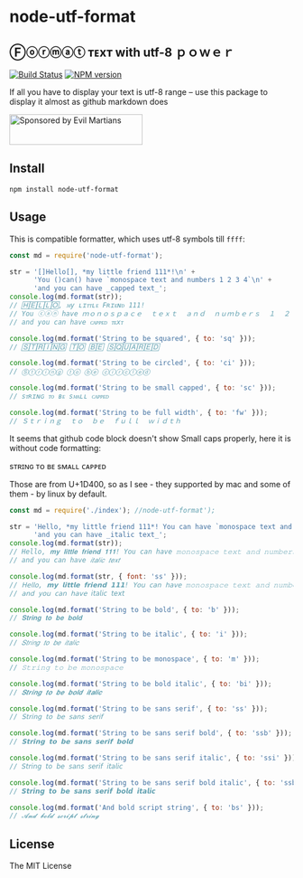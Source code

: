 # node-utf-format
## Ⓕⓞⓡⓜⓐⓣ ᴛᴇxᴛ with utf-8 ｐｏｗｅｒ
[![Build Status](https://travis-ci.org/gazay/node-utf-format.svg)](https://travis-ci.org/gazay/node-utf-format) [![NPM version](https://badge.fury.io/js/node-utf-format.svg)](https://www.npmjs.com/package/node-utf-format)

If all you have to display your text is utf-8 range – use this package to display it almost as github markdown does

<a href="https://evilmartians.com/?utm_source=node-utf-format">
<img src="https://evilmartians.com/badges/sponsored-by-evil-martians.svg" alt="Sponsored by Evil Martians" width="236" height="54">
</a>

## Install

```
npm install node-utf-format
```

## Usage

This is compatible formatter, which uses utf-8 symbols till `ffff`:
```js
const md = require('node-utf-format');

str = '[]Hello[], *my little friend 111*!\n' +
      'You ()can() have `monospace text and numbers 1 2 3 4`\n' +
      'and you can have _capped text_';
console.log(md.format(str));
// 🄷🄴🄻🄻🄾, ᴍy ʟɪᴛᴛʟᴇ Fʀɪᴇɴᴅ 111!
// You ⓒⓐⓝ have ｍｏｎｏｓｐａｃｅ  ｔｅｘｔ  ａｎｄ  ｎｕｍｂｅｒｓ  １  ２  ３  ４
// and you can have ᴄᴀᴩᴩᴇᴅ ᴛᴇxᴛ

console.log(md.format('String to be squared', { to: 'sq' }));
// 🅂🅃🅁🄸🄽🄶 🅃🄾 🄱🄴 🅂🅀🅄🄰🅁🄴🄳

console.log(md.format('String to be circled', { to: 'ci' }));
// Ⓢⓣⓡⓘⓝⓖ ⓣⓞ ⓑⓔ ⓒⓘⓡⓒⓛⓔⓓ

console.log(md.format('String to be small capped', { to: 'sc' }));
// sᴛʀɪɴɢ ᴛᴏ ʙᴇ sᴍᴀʟʟ ᴄᴀᴩᴩᴇᴅ

console.log(md.format('String to be full width', { to: 'fw' }));
// Ｓｔｒｉｎｇ  ｔｏ  ｂｅ  ｆｕｌｌ  ｗｉｄｔｈ
```

It seems that github code block doesn't show Small caps properly, here it is without code formatting:

  sᴛʀɪɴɢ ᴛᴏ ʙᴇ sᴍᴀʟʟ ᴄᴀᴩᴩᴇᴅ


Those are from U+1D400, so as I see - they supported by mac and some of them - by linux
by default.
```js
const md = require('./index'); //node-utf-format');

str = 'Hello, *my little friend 111*! You can have `monospace text and numbers 1 2 3 4`\n' +
      'and you can have _italic text_';
console.log(md.format(str));
// Hello, 𝐦𝐲 𝐥𝐢𝐭𝐭𝐥𝐞 𝐟𝐫𝐢𝐞𝐧𝐝 𝟏𝟏𝟏! You can have 𝚖𝚘𝚗𝚘𝚜𝚙𝚊𝚌𝚎 𝚝𝚎𝚡𝚝 𝚊𝚗𝚍 𝚗𝚞𝚖𝚋𝚎𝚛𝚜 𝟷 𝟸 𝟹 𝟺
// and you can have 𝑖𝑡𝑎𝑙𝑖𝑐 𝑡𝑒𝑥𝑡

console.log(md.format(str, { font: 'ss' }));
// 𝖧𝖾𝗅𝗅𝗈, 𝗺𝘆 𝗹𝗶𝘁𝘁𝗹𝗲 𝗳𝗿𝗶𝗲𝗻𝗱 𝟭𝟭𝟭! 𝖸𝗈𝗎 𝖼𝖺𝗇 𝗁𝖺𝗏𝖾 𝚖𝚘𝚗𝚘𝚜𝚙𝚊𝚌𝚎 𝚝𝚎𝚡𝚝 𝚊𝚗𝚍 𝚗𝚞𝚖𝚋𝚎𝚛𝚜 𝟷 𝟸 𝟹 𝟺
// 𝖺𝗇𝖽 𝗒𝗈𝗎 𝖼𝖺𝗇 𝗁𝖺𝗏𝖾 𝘪𝘵𝘢𝘭𝘪𝘤 𝘵𝘦𝘹𝘵

console.log(md.format('String to be bold', { to: 'b' }));
// 𝐒𝐭𝐫𝐢𝐧𝐠 𝐭𝐨 𝐛𝐞 𝐛𝐨𝐥𝐝

console.log(md.format('String to be italic', { to: 'i' }));
// 𝑆𝑡𝑟𝑖𝑛𝑔 𝑡𝑜 𝑏𝑒 𝑖𝑡𝑎𝑙𝑖𝑐

console.log(md.format('String to be monospace', { to: 'm' }));
// 𝚂𝚝𝚛𝚒𝚗𝚐 𝚝𝚘 𝚋𝚎 𝚖𝚘𝚗𝚘𝚜𝚙𝚊𝚌𝚎

console.log(md.format('String to be bold italic', { to: 'bi' }));
// 𝑺𝒕𝒓𝒊𝒏𝒈 𝒕𝒐 𝒃𝒆 𝒃𝒐𝒍𝒅 𝒊𝒕𝒂𝒍𝒊𝒄

console.log(md.format('String to be sans serif', { to: 'ss' }));
// 𝖲𝗍𝗋𝗂𝗇𝗀 𝗍𝗈 𝖻𝖾 𝗌𝖺𝗇𝗌 𝗌𝖾𝗋𝗂𝖿

console.log(md.format('String to be sans serif bold', { to: 'ssb' }));
// 𝗦𝘁𝗿𝗶𝗻𝗴 𝘁𝗼 𝗯𝗲 𝘀𝗮𝗻𝘀 𝘀𝗲𝗿𝗶𝗳 𝗯𝗼𝗹𝗱

console.log(md.format('String to be sans serif italic', { to: 'ssi' }));
// 𝘚𝘵𝘳𝘪𝘯𝘨 𝘵𝘰 𝘣𝘦 𝘴𝘢𝘯𝘴 𝘴𝘦𝘳𝘪𝘧 𝘪𝘵𝘢𝘭𝘪𝘤

console.log(md.format('String to be sans serif bold italic', { to: 'ssbi' }));
// 𝙎𝙩𝙧𝙞𝙣𝙜 𝙩𝙤 𝙗𝙚 𝙨𝙖𝙣𝙨 𝙨𝙚𝙧𝙞𝙛 𝙗𝙤𝙡𝙙 𝙞𝙩𝙖𝙡𝙞𝙘

console.log(md.format('And bold script string', { to: 'bs' }));
// 𝓐𝓷𝓭 𝓫𝓸𝓵𝓭 𝓼𝓬𝓻𝓲𝓹𝓽 𝓼𝓽𝓻𝓲𝓷𝓰
```

## License

The MIT License

